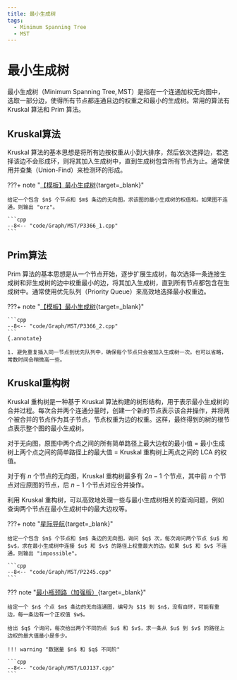 ```yaml
---
title: 最小生成树
tags:
  - Minimum Spanning Tree
  - MST
---
```


# 最小生成树

最小生成树（$\text{Minimum Spanning Tree}, \text{MST}$）是指在一个连通加权无向图中，选取一部分边，使得所有节点都连通且边的权重之和最小的生成树。常用的算法有 $\text{Kruskal}$ 算法和 $\text{Prim}$ 算法。

## Kruskal算法

$\text{Kruskal}$ 算法的基本思想是将所有边按权重从小到大排序，然后依次选择边，若选择该边不会形成环，则将其加入生成树中，直到生成树包含所有节点为止。通常使用并查集（$\text{Union-Find}$）来检测环的形成。

???+ note "[【模板】最小生成树](https://www.luogu.com.cn/problem/P3366){target=_blank}"

    给定一个包含 $n$ 个节点和 $m$ 条边的无向图，求该图的最小生成树的权值和。如果图不连通，则输出 "orz"。

    ```cpp
    --8<-- "code/Graph/MST/P3366_1.cpp"
    ```

## Prim算法

$\text{Prim}$ 算法的基本思想是从一个节点开始，逐步扩展生成树，每次选择一条连接生成树和非生成树的边中权重最小的边，将其加入生成树，直到所有节点都包含在生成树中。通常使用优先队列（$\text{Priority Queue}$）来高效地选择最小权重边。

???+ note "[【模板】最小生成树](https://www.luogu.com.cn/problem/P3366){target=_blank}"

    ```cpp
    --8<-- "code/Graph/MST/P3366_2.cpp"
    ```
    {.annotate}

    1. 避免重复插入同一节点到优先队列中，确保每个节点只会被加入生成树一次。也可以省略，常数时间会稍微高一些。

## Kruskal重构树

$\text{Kruskal}$ 重构树是一种基于 $\text{Kruskal}$ 算法构建的树形结构，用于表示最小生成树的合并过程。每次合并两个连通分量时，创建一个新的节点表示该合并操作，并将两个被合并的节点作为其子节点，节点权重为边的权重。这样，最终得到的树的根节点表示整个图的最小生成树。

对于无向图，原图中两个点之间的所有简单路径上最大边权的最小值 $=$ 最小生成树上两个点之间的简单路径上的最大值 $=$ $\text{Kruskal}$ 重构树上两点之间的 $\text{LCA}$ 的权值。

对于有 $n$ 个节点的无向图，$\text{Kruskal}$ 重构树最多有 $2n-1$ 个节点，其中前 $n$ 个节点对应原图的节点，后 $n-1$ 个节点对应合并操作。

利用 $\text{Kruskal}$ 重构树，可以高效地处理一些与最小生成树相关的查询问题，例如查询两个节点在最小生成树中的最大边权等。



???+ note "[星际导航](https://www.luogu.com.cn/problem/P2245){target=_blank}"

    给定一个包含 $n$ 个节点和 $m$ 条边的无向图，询问 $q$ 次，每次询问两个节点 $u$ 和 $v$，求在最小生成树中连接 $u$ 和 $v$ 的路径上权重最大的边。如果 $u$ 和 $v$ 不连通，则输出 "impossible"。

    ```cpp
    --8<-- "code/Graph/MST/P2245.cpp"
    ```

??? note "[最小瓶颈路（加强版）](https://loj.ac/p/137){target=_blank}"

    给定一个 $n$ 个点 $m$ 条边的无向连通图，编号为 $1$ 到 $n$，没有自环，可能有重边，每一条边有一个正权值 $w$。

    给出 $q$ 个询问，每次给出两个不同的点 $u$ 和 $v$，求一条从 $u$ 到 $v$ 的路径上边权的最大值最小是多少。

    !!! warning "数据量 $n$ 和 $q$ 不同阶"

    ```cpp
    --8<-- "code/Graph/MST/LOJ137.cpp"
    ```